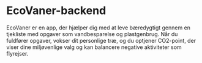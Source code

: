 # EcoVaner-backend
EcoVaner er en app, der hjælper dig med at leve bæredygtigt gennem en tjekliste med opgaver som vandbesparelse og plastgenbrug. Når du fuldfører opgaver, vokser dit personlige træ, og du optjener CO2-point, der viser dine miljøvenlige valg og kan balancere negative aktiviteter som flyrejser.

